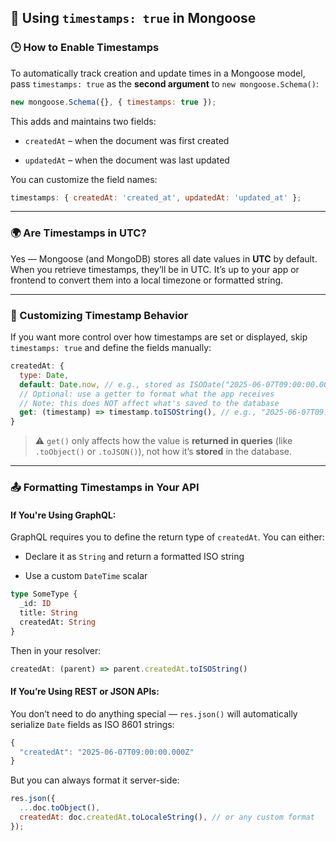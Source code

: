 ## 🧱 Using `timestamps: true` in Mongoose

### 🕒 How to Enable Timestamps

To automatically track creation and update times in a Mongoose model, pass `timestamps: true` as the **second argument** to `new mongoose.Schema()`:

```js
new mongoose.Schema({}, { timestamps: true });
```

This adds and maintains two fields:

- `createdAt` – when the document was first created
    
- `updatedAt` – when the document was last updated
    

You can customize the field names:

```js
timestamps: { createdAt: 'created_at', updatedAt: 'updated_at' };
```

---

### 🌍 Are Timestamps in UTC?

Yes — Mongoose (and MongoDB) stores all date values in **UTC** by default.  
When you retrieve timestamps, they’ll be in UTC. It’s up to your app or frontend to convert them into a local timezone or formatted string.

---

### 🔧 Customizing Timestamp Behavior

If you want more control over how timestamps are set or displayed, skip `timestamps: true` and define the fields manually:

```js
createdAt: {
  type: Date,
  default: Date.now, // e.g., stored as ISODate("2025-06-07T09:00:00.000Z") in MongoDB
  // Optional: use a getter to format what the app receives
  // Note: this does NOT affect what's saved to the database
  get: (timestamp) => timestamp.toISOString(), // e.g., "2025-06-07T09:00:00.000Z"
}
```

> ⚠️ `get()` only affects how the value is **returned in queries** (like `.toObject()` or `.toJSON()`), not how it’s **stored** in the database.

---

### 📤 Formatting Timestamps in Your API

#### If You're Using GraphQL:

GraphQL requires you to define the return type of `createdAt`. You can either:

- Declare it as `String` and return a formatted ISO string
    
- Use a custom `DateTime` scalar
    

```graphql
type SomeType {
  _id: ID
  title: String
  createdAt: String
}
```

Then in your resolver:

```js
createdAt: (parent) => parent.createdAt.toISOString()
```

#### If You’re Using REST or JSON APIs:

You don’t need to do anything special — `res.json()` will automatically serialize `Date` fields as ISO 8601 strings:

```js
{
  "createdAt": "2025-06-07T09:00:00.000Z"
}
```

But you can always format it server-side:

```js
res.json({
  ...doc.toObject(),
  createdAt: doc.createdAt.toLocaleString(), // or any custom format
});
```
